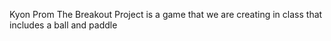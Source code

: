 Kyon Prom
The Breakout Project is a game that we are creating in class that includes a ball and paddle  
